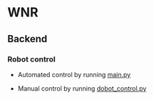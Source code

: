 # WNR

## Backend

### Robot control

- Automated control by running [main.py](/source/main.py)

- Manual control by running [dobot_control.py](/source/dobot_control.py)
